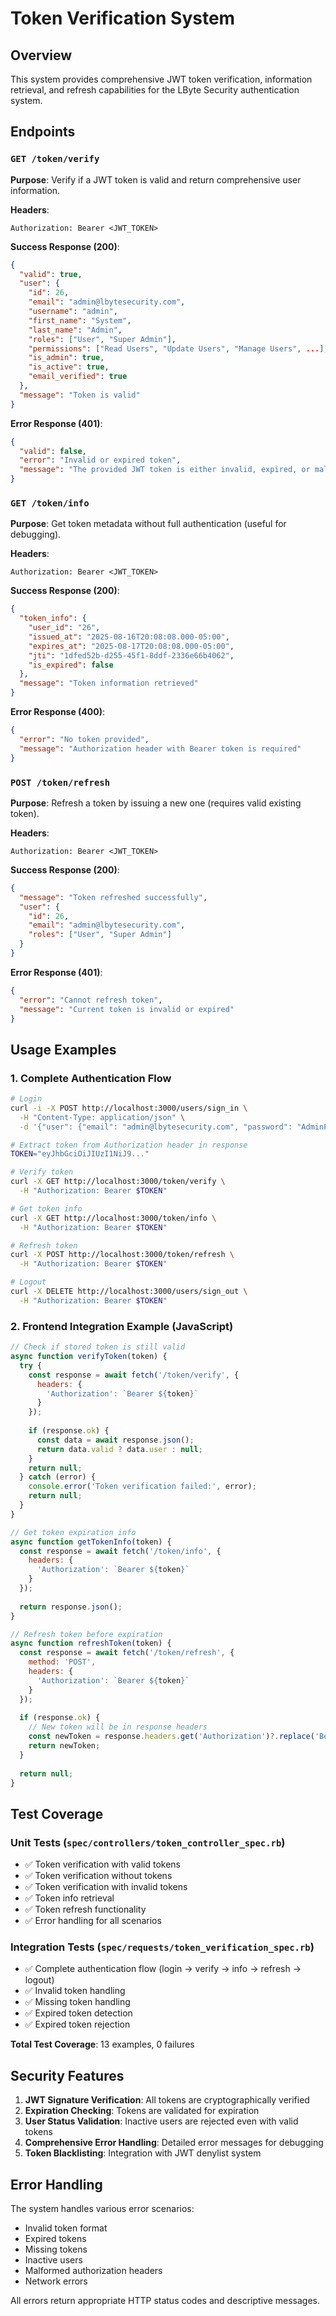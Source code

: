 # Token Verification System

## Overview
This system provides comprehensive JWT token verification, information retrieval, and refresh capabilities for the LByte Security authentication system.

## Endpoints

### `GET /token/verify`
**Purpose**: Verify if a JWT token is valid and return comprehensive user information.

**Headers**: 
```
Authorization: Bearer <JWT_TOKEN>
```

**Success Response (200)**:
```json
{
  "valid": true,
  "user": {
    "id": 26,
    "email": "admin@lbytesecurity.com",
    "username": "admin",
    "first_name": "System",
    "last_name": "Admin",
    "roles": ["User", "Super Admin"],
    "permissions": ["Read Users", "Update Users", "Manage Users", ...],
    "is_admin": true,
    "is_active": true,
    "email_verified": true
  },
  "message": "Token is valid"
}
```

**Error Response (401)**:
```json
{
  "valid": false,
  "error": "Invalid or expired token",
  "message": "The provided JWT token is either invalid, expired, or malformed"
}
```

### `GET /token/info`
**Purpose**: Get token metadata without full authentication (useful for debugging).

**Headers**: 
```
Authorization: Bearer <JWT_TOKEN>
```

**Success Response (200)**:
```json
{
  "token_info": {
    "user_id": "26",
    "issued_at": "2025-08-16T20:08:08.000-05:00",
    "expires_at": "2025-08-17T20:08:08.000-05:00",
    "jti": "1dfed52b-d255-45f1-8ddf-2336e66b4062",
    "is_expired": false
  },
  "message": "Token information retrieved"
}
```

**Error Response (400)**:
```json
{
  "error": "No token provided",
  "message": "Authorization header with Bearer token is required"
}
```

### `POST /token/refresh`
**Purpose**: Refresh a token by issuing a new one (requires valid existing token).

**Headers**: 
```
Authorization: Bearer <JWT_TOKEN>
```

**Success Response (200)**:
```json
{
  "message": "Token refreshed successfully",
  "user": {
    "id": 26,
    "email": "admin@lbytesecurity.com",
    "roles": ["User", "Super Admin"]
  }
}
```

**Error Response (401)**:
```json
{
  "error": "Cannot refresh token",
  "message": "Current token is invalid or expired"
}
```

## Usage Examples

### 1. Complete Authentication Flow
```bash
# Login
curl -i -X POST http://localhost:3000/users/sign_in \
  -H "Content-Type: application/json" \
  -d '{"user": {"email": "admin@lbytesecurity.com", "password": "AdminPass123!"}}'

# Extract token from Authorization header in response
TOKEN="eyJhbGciOiJIUzI1NiJ9..."

# Verify token
curl -X GET http://localhost:3000/token/verify \
  -H "Authorization: Bearer $TOKEN"

# Get token info
curl -X GET http://localhost:3000/token/info \
  -H "Authorization: Bearer $TOKEN"

# Refresh token
curl -X POST http://localhost:3000/token/refresh \
  -H "Authorization: Bearer $TOKEN"

# Logout
curl -X DELETE http://localhost:3000/users/sign_out \
  -H "Authorization: Bearer $TOKEN"
```

### 2. Frontend Integration Example (JavaScript)
```javascript
// Check if stored token is still valid
async function verifyToken(token) {
  try {
    const response = await fetch('/token/verify', {
      headers: {
        'Authorization': `Bearer ${token}`
      }
    });
    
    if (response.ok) {
      const data = await response.json();
      return data.valid ? data.user : null;
    }
    return null;
  } catch (error) {
    console.error('Token verification failed:', error);
    return null;
  }
}

// Get token expiration info
async function getTokenInfo(token) {
  const response = await fetch('/token/info', {
    headers: {
      'Authorization': `Bearer ${token}`
    }
  });
  
  return response.json();
}

// Refresh token before expiration
async function refreshToken(token) {
  const response = await fetch('/token/refresh', {
    method: 'POST',
    headers: {
      'Authorization': `Bearer ${token}`
    }
  });
  
  if (response.ok) {
    // New token will be in response headers
    const newToken = response.headers.get('Authorization')?.replace('Bearer ', '');
    return newToken;
  }
  
  return null;
}
```

## Test Coverage

### Unit Tests (`spec/controllers/token_controller_spec.rb`)
- ✅ Token verification with valid tokens
- ✅ Token verification without tokens  
- ✅ Token verification with invalid tokens
- ✅ Token info retrieval
- ✅ Token refresh functionality
- ✅ Error handling for all scenarios

### Integration Tests (`spec/requests/token_verification_spec.rb`)
- ✅ Complete authentication flow (login → verify → info → refresh → logout)
- ✅ Invalid token handling
- ✅ Missing token handling  
- ✅ Expired token detection
- ✅ Expired token rejection

**Total Test Coverage**: 13 examples, 0 failures

## Security Features

1. **JWT Signature Verification**: All tokens are cryptographically verified
2. **Expiration Checking**: Tokens are validated for expiration
3. **User Status Validation**: Inactive users are rejected even with valid tokens
4. **Comprehensive Error Handling**: Detailed error messages for debugging
5. **Token Blacklisting**: Integration with JWT denylist system

## Error Handling

The system handles various error scenarios:
- Invalid token format
- Expired tokens  
- Missing tokens
- Inactive users
- Malformed authorization headers
- Network errors

All errors return appropriate HTTP status codes and descriptive messages.
